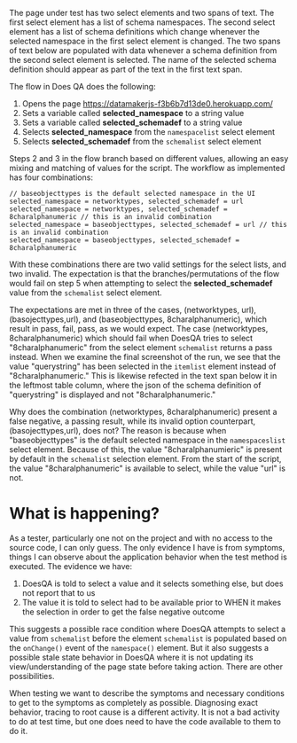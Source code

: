 
The page under test has two select elements and two spans of text.
The first select element has a list of schema namespaces. The
second select element has a list of schema definitions which
change whenever the selected namespace in the first select element
is changed. The two spans of text below are populated with data
whenever a schema definition from the second select element is selected.
The name of the selected schema definition should appear as part of
the text in the first text span.

The flow in Does QA does the following:
1. Opens the page https://datamakerjs-f3b6b7d13de0.herokuapp.com/
2. Sets a variable called __selected_namespace__ to a string value
3. Sets a variable called __selected_schemadef__ to a string value
4. Selects __selected_namespace__ from the `namespacelist` select element
5. Selects __selected_schemadef__ from the `schemalist` select element

Steps 2 and 3 in the flow branch based on different values, allowing an
easy mixing and matching of values for the script. The workflow as implemented
has four combinations:

```
// baseobjecttypes is the default selected namespace in the UI
selected_namespace = networktypes, selected_schemadef = url
selected_namespace = networktypes, selected_schemadef = 8charalphanumeric // this is an invalid combination
selected_namespace = baseobjecttypes, selected_schemadef = url // this is an invalid combination
selected_namespace = baseobjecttypes, selected_schemadef = 8charalphanumeric
```

With these combinations there are two valid settings for the select lists,
and two invalid. The expectation is that the branches/permutations of the flow
would fail on step 5 when attempting to select the __selected_schemadef__ value
from the `schemalist` select element.

The expectations are met in three of the cases, (networktypes, url), (basojecttypes,url),
and (baseobjecttypes, 8charalphanumeric), which result in pass, fail, pass, as we
would expect. The case (networktypes, 8charalphanumeric) which should fail
when DoesQA tries to select "8charalphanumeric" from the select element
`schemalist` returns a pass instead. When we examine the final screenshot of the
run, we see that the value "querystring" has been selected in the `itemlist`
element instead of "8charalphanumeric." This is likewise refected in the
text span below it in the leftmost table column, where the json of the schema
definition of "querystring" is displayed and not "8charalphanumeric."

Why does the combination (networktypes, 8charalphanumeric) present a false
negative, a passing result, while its invalid option counterpart, (basojecttypes,url),
does not? The reason is because when "baseobjecttypes" is the default
selected namespace in the `namespaceslist` select element. Because of this,
the value "8charalphanumieric" is present by default in the `schemalist` selection element. From
the start of the script, the value "8charalphanumeric" is available to select, while the value
"url" is not.

What is happening?
====================================================
As a tester, particularly one not on the project and with no access to the source
code, I can only guess. The only evidence I have is from symptoms, things I can
observe about the application behavior when the test method is executed. The evidence
we have:

1. DoesQA is told to select a value and it selects something else, but does not report that to us
2. The value it is told to select had to be available prior to WHEN it makes the selection in order to get the false negative outcome

This suggests a possible race condition where DoesQA attempts to select a value from
`schemalist` before the element `schemalist` is populated based on the `onChange()` event
of the `namespace()` element. But it also suggests a possible stale state behavior in
DoesQA where it is not updating its view/understanding of the page state before taking 
action. There are other possibilities.

When testing we want to describe the symptoms and necessary conditions to get to the
symptoms as completely as possible. Diagnosing exact behavior, tracing to root cause
is a different activity. It is not a bad activity to do at test time, but one does need to have the code available
to them to do it.
